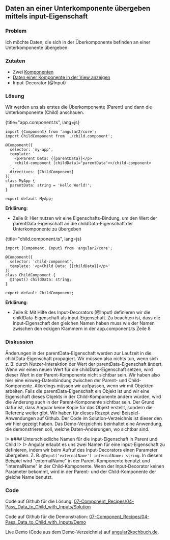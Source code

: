 ## Daten an einer Unterkomponente übergeben mittels input-Eigenschaft

### Problem

Ich möchte Daten, die sich in der Überkomponente befinden an einer Unterkomponente übergeben.

### Zutaten

* Zwei [Komponenten](#c02-component-definition)
* [Daten einer Komponente in der View anzeigen](#c03-show-data)
* Input-Decorator (@Input)

### Lösung

Wir werden uns als erstes die Überkomponente (Parent) und dann die Unterkomponente (Child) anschauen.

{title="app.component.ts", lang=js}
```
import {Component} from 'angular2/core';
import ChildComponent from './child.component';

@Component({
  selector: 'my-app',
  template: `
    <p>Parent Data: {{parentData}}</p>
    <child-component [childData]="parentData"></child-component>
  `,
  directives: [ChildComponent]
})
class MyApp {
  parentData: string = 'Hello World!';
}

export default MyApp;
```

__Erklärung__:

* Zeile 8: Hier nutzen wir eine Eigenschafts-Bindung, um den Wert der parentData-Eigenschaft an die childData-Eigenschaft der Unterkomponente zu übergeben

{title="child.component.ts", lang=js}
```
import {Component, Input} from 'angular2/core';

@Component({
  selector: 'child-component',
  template: '<p>Child Data: {{childData}}</p>'
})
class ChildComponent {
  @Input() childData: string;
}

export default ChildComponent;
```

__Erklärung__:

* Zeile 8: Mit Hilfe des Input-Decorators (@Input) definieren wir die childData-Eigenschaft als input-Eigenschaft. Zu beachten ist, dass die input-Eigenschaft den gleichen Namen haben muss wie der Namen zwischen den eckigen Klammern in der app.component.ts Zeile 8

### Diskussion

Änderungen in der parentData-Eigenschaft werden zur Laufzeit in die childData-Eigenschaft propagiert.
Wir müssen also nichts tun, wenn sich z. B. durch Nutzer-Interaktion der Wert der parentData-Eigenschaft ändert.
Wenn wir einen neuen Wert für die childData-Eigenschaft setzen, wird dieser Wert in der Parent-Komponente nicht sichtbar sein.
Wir haben also hier eine einweg-Datenbindung zwischen der Parent- und Child-Komponente.
Allerdings müssen wir aufpassen, wenn wir mit Objekten arbeiten.
Falls die parentData-Eigenschaft ein Objekt ist und wir eine Eigenschaft dieses Objekts in der Child-Komponente ändern würden, wird die Änderung auch in der Parent-Komponente sichtbar sein.
Der Grund dafür ist, dass Angular keine Kopie für das Objekt erstellt, sondern die Referenz weiter gibt.
Wir haben für dieses Rezept zwei Beispiel-Anwendungen auf Github.
Der Code im Solution-Verzeichnis ist dieser den wir hier gezeigt haben.
Das Demo-Verzeichnis beinhaltet eine Anwendung, die demonstrieren soll, welche Daten-Änderungen, wo sichtbar sind.

I> #### Unterschiedliche Namen für die input-Eigenschaft in Parent und Child
I>
I> Angular erlaubt es uns zwei Namen für eine input-Eigenschaft zu definieren, indem wir beim Aufruf des Input-Decorators einen Parameter übergeben. Z. B. `@Input('externalName') internalName: string`. In diesem Beispiel wird "externalName" in der Parent-Komponente benutzt und "internalName" in der Child-Komponente. Wenn der Input-Decorator keinen Parameter bekommt, wird in der Parent- und der Child-Komponente der gleiche Name benutzt.

### Code

Code auf Github für die Lösung: [07-Component\_Recipes/04-Pass\_Data\_to\_Child\_with\_Inputs/Solution](https://github.com/jsperts/angular2_kochbuch_code/tree/master/07-Component_Recipes/05-Pass_Data_to_Child_with_Inputs/Solution)

Code auf Github für die Demonstration: [07-Component\_Recipes/04-Pass\_Data\_to\_Child\_with\_Inputs/Demo](https://github.com/jsperts/angular2_kochbuch_code/tree/master/07-Component_Recipes/05-Pass_Data_to_Child_with_Inputs/Demo)

Live Demo (Code aus dem Demo-Verzeichnis) auf [angular2kochbuch.de](http://angular2kochbuch.de/examples/code/07-Component_Recipes/05-Pass_Data_to_Child_with_Inputs/Demo/index.html).

